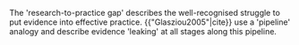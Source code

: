 The 'research-to-practice gap' describes the well-recognised struggle to put evidence into effective practice. {{"Glasziou2005"|cite}} use a 'pipeline' analogy and describe evidence 'leaking' at all stages along this pipeline.

